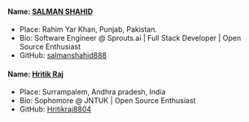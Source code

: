 #### Name: [SALMAN SHAHID](https://github.com/salmanshahid888)

- Place: Rahim Yar Khan, Punjab, Pakistan.
- Bio: Software Engineer @ Sprouts.ai | Full Stack Developer | Open Source Enthusiast
- GitHub: [salmanshahid888](https://github.com/salmanshahid888)



#### Name: [Hritik Raj](https://github.com/Hritikraj8804)

- Place: Surrampalem, Andhra pradesh, India
- Bio: Sophomore @ JNTUK | Open Source Enthusiast
- GitHub: [Hritikraj8804](https://github.com/Hritikraj8804)
